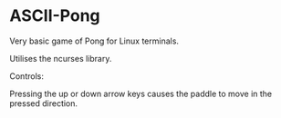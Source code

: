 # ASCII-Pong
Very basic game of Pong for Linux terminals.

Utilises the ncurses library.

Controls:

Pressing the up or down arrow keys causes the paddle to move in the pressed direction.
